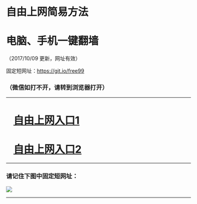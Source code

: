 ﻿# 自由上网简易方法

# 电脑、手机一键翻墙

（2017/10/09 更新，网址有效）

固定短网址：https://git.io/free99

### （微信如打不开，请转到浏览器打开）


***





# &nbsp;&nbsp; <a href="http://ft418011157.fwq-tz-1001.info/fwqtz01.html?t=100900123342 " target="_blank">自由上网入口1</a>
# &nbsp;&nbsp; <a href="http://ft2070418107.fwq-tz-1002.info/fwqtz02.html?t=100900116692 " target="_blank">自由上网入口2</a>
***

### 请记住下图中固定短网址：

<img src="https://s3-us-west-2.amazonaws.com/fwq-1001/yjfq-20170905okok.png" /> 


***

